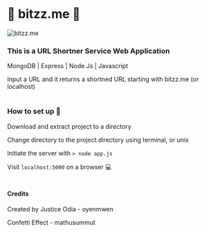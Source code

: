 #  🔗 bitzz.me 🔗

![bitzz.me](https://cdn.glitch.com/d158ad71-6fab-4a16-8439-3aa2acad57a1%2FScreen%20Shot%202019-10-20%20at%205.56.20%20PM.png?v=1571608715960)

### This is a URL Shortner Service Web Application

MongoDB | Express | Node.Js | Javascript 

Input a URL and it returns a shortned URL starting with bitzz.me (or localhost)

#

### How to set up 🔧

Download and extract project to a directory

Change directory to the project directory using terminal, or unix

Initiate the server with `` > node app.js ``

Visit ``localhost:5000`` on a browser 💻
#
#### Credits
Created by Justice Odia - oyenmwen

Confetti Effect - mathusummut

